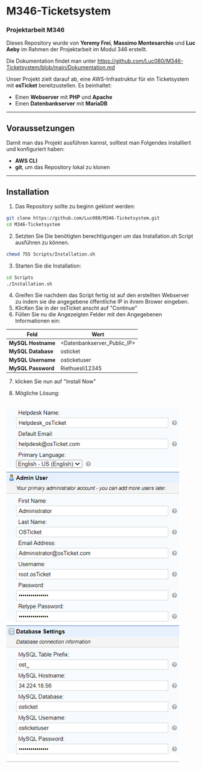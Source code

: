# M346-Ticketsystem
### Projektarbeit M346

Dieses Repository wurde von **Yeremy Frei**, **Massimo Montesarchio** und **Luc Aeby** im Rahmen der Projektarbeit im Modul 346 erstellt.

Die Dokumentation findet man unter https://github.com/Luc080/M346-Ticketsystem/blob/main/Dokumentation.md

Unser Projekt zielt darauf ab, eine AWS-Infrastruktur für ein Ticketsystem mit **osTicket** bereitzustellen. Es beinhaltet:
- Einen **Webserver** mit **PHP** und **Apache**
- Einen **Datenbankserver** mit **MariaDB**

---

## Voraussetzungen
Damit man das Projekt ausführen kannst, solltest man Folgendes installiert und konfiguriert haben:
- **AWS CLI**
- **git**, um das Repository lokal zu klonen

---

## Installation
1. Das Repository sollte zu beginn geklont werden:
```bash
git clone https://github.com/Luc080/M346-Ticketsystem.git
cd M346-Ticketsystem
```
2. Setzten Sie Die benötigten berechtigungen um das Installation.sh Script ausführen zu können.
```bash
chmod 755 Scripts/Installation.sh
```
3. Starten Sie die Installation:
```bash
cd Scripts
./Installation.sh
```
4. Greifen Sie nachdem das Script fertig ist auf den erstellten Webserver zu indem sie die angegebene öffentliche IP in ihrem Brower eingeben.
5. KlicKen Sie in der osTicket anscht auf "Continue"
6. Füllen Sie nu die Angezeigten Felder mit den Angegebenen Informationen ein:
   
| Feld         | Wert                        |
|----------------------|-----------------------------|
| **MySQL Hostname**    | <Datenbankserver_Public_IP>      |
| **MySQL Database**    | osticket                   |
| **MySQL Username**    | osticketuser              |
| **MySQL Password**    | Riethuesli12345             |

7. klicken Sie nun auf "Install Now"

8. Mögliche Lösung:
   
![osticket_konf](https://github.com/Luc080/M346-Ticketsystem/blob/main/Bilder/osTicket_konf.png)
---
